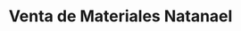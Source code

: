 ---
title: "Venta de Materiales Natanael"
url: /siguatepeque/venta-de-materiales-natanael/
shop: comercio
---